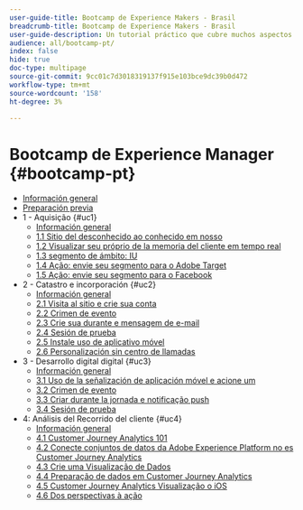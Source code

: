 ```yaml
---
user-guide-title: Bootcamp de Experience Makers - Brasil
breadcrumb-title: Bootcamp de Experience Makers - Brasil
user-guide-description: Un tutorial práctico que cubre muchos aspectos de Adobe Experience Platform.
audience: all/bootcamp-pt/
index: false
hide: true
doc-type: multipage
source-git-commit: 9cc01c7d3018319137f915e103bce9dc39b0d472
workflow-type: tm+mt
source-wordcount: '158'
ht-degree: 3%

---
```



# Bootcamp de Experience Manager {#bootcamp-pt}

+ [Información general](/help/bootcamp-pt/overview.md)
+ [Preparación previa](/help/bootcamp-pt/prework.md)
+ 1 - Aquisição {#uc1}
   + [Información general](/help/bootcamp-pt/uc/uc1/uc1.md)
   + [1.1 Sitio del desconhecido ao conhecido em nosso](/help/bootcamp-pt/uc/uc1/ex1.md)
   + [1.2 Visualizar seu próprio de la memoria del cliente em tempo real](/help/bootcamp-pt/uc/uc1/ex2.md)
   + [1.3 segmento de ámbito: IU](/help/bootcamp-pt/uc/uc1/ex3.md)
   + [1.4 Ação: envie seu segmento para o Adobe Target](/help/bootcamp-pt/uc/uc1/ex4.md)
   + [1.5 Ação: envie seu segmento para o Facebook](/help/bootcamp-pt/uc/uc1/ex5.md)
+ 2 - Catastro e incorporación {#uc2}
   + [Información general](/help/bootcamp-pt/uc/uc2/uc2.md)
   + [2.1 Visita al sitio e crie sua conta](/help/bootcamp-pt/uc/uc2/ex1.md)
   + [2.2 Crimen de evento](/help/bootcamp-pt/uc/uc2/ex2.md)
   + [2.3 Crie sua durante e mensagem de e-mail](/help/bootcamp-pt/uc/uc2/ex3.md)
   + [2.4 Sesión de prueba](/help/bootcamp-pt/uc/uc2/ex4.md)
   + [2.5 Instale uso de aplicativo móvel](/help/bootcamp-pt/uc/uc2/ex5.md)
   + [2.6 Personalización sin centro de llamadas](/help/bootcamp-pt/uc/uc2/ex6.md)
+ 3 - Desarrollo digital digital {#uc3}
   + [Información general](/help/bootcamp-pt/uc/uc3/uc3.md)
   + [3.1 Uso de la señalización de aplicación móvel e acione um](/help/bootcamp-pt/uc/uc3/ex1.md)
   + [3.2 Crimen de evento](/help/bootcamp-pt/uc/uc3/ex2.md)
   + [3.3 Criar durante la jornada e notificação push](/help/bootcamp-pt/uc/uc3/ex3.md)
   + [3.4 Sesión de prueba](/help/bootcamp-pt/uc/uc3/ex4.md)
+ 4: Análisis del Recorrido del cliente {#uc4}
   + [Información general](/help/bootcamp-pt/uc/uc4/uc4.md)
   + [4.1 Customer Journey Analytics 101](/help/bootcamp-pt/uc/uc4/ex1.md)
   + [4.2 Conecte conjuntos de datos da Adobe Experience Platform no es Customer Journey Analytics](/help/bootcamp-pt/uc/uc4/ex2.md)
   + [4.3 Crie uma Visualização de Dados](/help/bootcamp-pt/uc/uc4/ex3.md)
   + [4.4 Preparação de dados em Customer Journey Analytics](/help/bootcamp-pt/uc/uc4/ex4.md)
   + [4.5 Customer Journey Analytics Visualização o iOS](/help/bootcamp-pt/uc/uc4/ex5.md)
   + [4.6 Dos perspectivas à ação](/help/bootcamp-pt/uc/uc4/ex6.md)